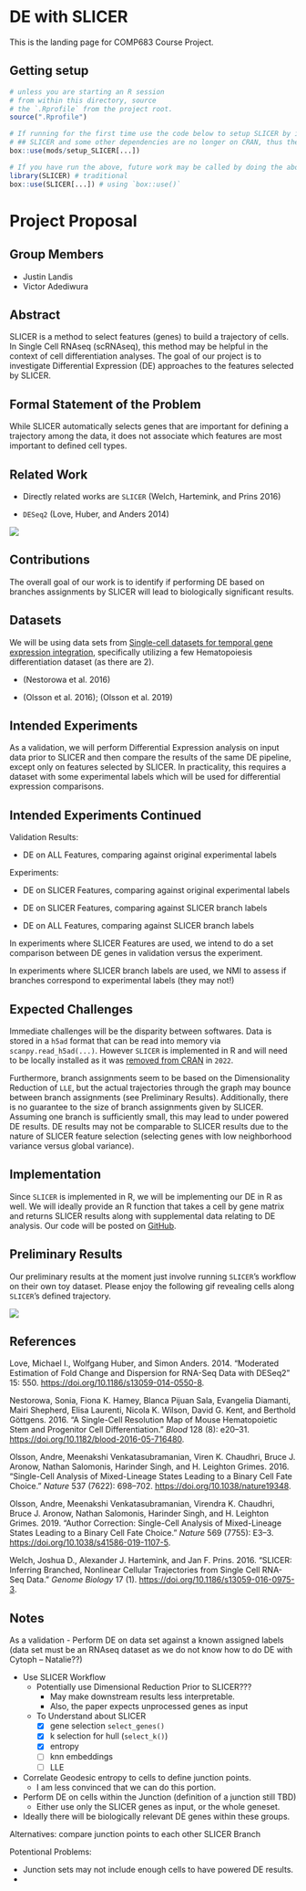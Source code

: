 # DE with SLICER


This is the landing page for COMP683 Course Project.

## Getting setup

``` r
# unless you are starting an R session
# from within this directory, source
# the `.Rprofile` from the project root.
source(".Rprofile")

# If running for the first time use the code below to setup SLICER by installing dependencies
# ## SLICER and some other dependencies are no longer on CRAN, thus they must be installed manually
box::use(mods/setup_SLICER[...])

# If you have run the above, future work may be called by doing the above again or the below:
library(SLICER) # traditional
box::use(SLICER[...]) # using `box::use()`
```

# Project Proposal

<!-- include Quarto doc in README -->

## Group Members

-   Justin Landis
-   Victor Adediwura

## Abstract

SLICER is a method to select features (genes) to build a trajectory of
cells. In Single Cell RNAseq (scRNAseq), this method may be helpful in
the context of cell differentiation analyses. The goal of our project is
to investigate Differential Expression (DE) approaches to the features
selected by SLICER.

## Formal Statement of the Problem

While SLICER automatically selects genes that are important for defining
a trajectory among the data, it does not associate which features are
most important to defined cell types. <!-- Not sure if this is true -->

## Related Work

-   Directly related works are `SLICER` (Welch, Hartemink, and Prins
    2016)

-   `DESeq2` (Love, Huber, and Anders 2014)

![](slicer_workflow.png)

## Contributions

The overall goal of our work is to identify if performing DE based on
branches assignments by SLICER will lead to biologically significant
results.

## Datasets

We will be using data sets from [Single-cell datasets for temporal gene
expression integration](https://zenodo.org/records/6587903),
specifically utilizing a few Hematopoiesis differentiation dataset (as
there are 2).

-   (Nestorowa et al. 2016)

-   (Olsson et al. 2016); (Olsson et al. 2019)

## Intended Experiments

As a validation, we will perform Differential Expression analysis on
input data prior to SLICER and then compare the results of the same DE
pipeline, except only on features selected by SLICER. In practicality,
this requires a dataset with some experimental labels which will be used
for differential expression comparisons.

## Intended Experiments Continued

Validation Results:

-   DE on ALL Features, comparing against original experimental labels

Experiments:

-   DE on SLICER Features, comparing against original experimental
    labels

-   DE on SLICER Features, comparing against SLICER branch labels

-   DE on ALL Features, comparing against SLICER branch labels

In experiments where SLICER Features are used, we intend to do a set
comparison between DE genes in validation versus the experiment.

In experiments where SLICER branch labels are used, we NMI to assess if
branches correspond to experimental labels (they may not!)

## Expected Challenges

Immediate challenges will be the disparity between softwares. Data is
stored in a `h5ad` format that can be read into memory via
`scanpy.read_h5ad(...)`. However `SLICER` is implemented in R and will
need to be locally installed as it was [removed from
CRAN](https://cran.r-project.org/web/packages/SLICER/index.html) in
`2022`.

Furthermore, branch assignments seem to be based on the Dimensionality
Reduction of `LLE`, but the actual trajectories through the graph may
bounce between branch assignments (see Preliminary Results).
Additionally, there is no guarantee to the size of branch assignments
given by SLICER. Assuming one branch is sufficiently small, this may
lead to under powered DE results. DE results may not be comparable to
SLICER results due to the nature of SLICER feature selection (selecting
genes with low neighborhood variance versus global variance).

## Implementation

Since `SLICER` is implemented in R, we will be implementing our DE in R
as well. We will ideally provide an R function that takes a cell by gene
matrix and returns SLICER results along with supplemental data relating
to DE analysis. Our code will be posted on
[GitHub](https://github.com/jtlandis/Comp683-Proj).

## Preliminary Results

Our preliminary results at the moment just involve running `SLICER`’s
workflow on their own toy dataset. Please enjoy the following gif
revealing cells along `SLICER`’s defined trajectory.

![](SLICER_EXAMPLE.gif)

## References

Love, Michael I., Wolfgang Huber, and Simon Anders. 2014. “Moderated
Estimation of Fold Change and Dispersion for RNA-Seq Data with DESeq2”
15: 550. <https://doi.org/10.1186/s13059-014-0550-8>.

Nestorowa, Sonia, Fiona K. Hamey, Blanca Pijuan Sala, Evangelia
Diamanti, Mairi Shepherd, Elisa Laurenti, Nicola K. Wilson, David G.
Kent, and Berthold Göttgens. 2016. “A Single-Cell Resolution Map of
Mouse Hematopoietic Stem and Progenitor Cell Differentiation.” *Blood*
128 (8): e20–31. <https://doi.org/10.1182/blood-2016-05-716480>.

Olsson, Andre, Meenakshi Venkatasubramanian, Viren K. Chaudhri, Bruce J.
Aronow, Nathan Salomonis, Harinder Singh, and H. Leighton Grimes. 2016.
“Single-Cell Analysis of Mixed-Lineage States Leading to a Binary Cell
Fate Choice.” *Nature* 537 (7622): 698–702.
<https://doi.org/10.1038/nature19348>.

Olsson, Andre, Meenakshi Venkatasubramanian, Virendra K. Chaudhri, Bruce
J. Aronow, Nathan Salomonis, Harinder Singh, and H. Leighton Grimes.
2019. “Author Correction: Single-Cell Analysis of Mixed-Lineage States
Leading to a Binary Cell Fate Choice.” *Nature* 569 (7755): E3–3.
<https://doi.org/10.1038/s41586-019-1107-5>.

Welch, Joshua D., Alexander J. Hartemink, and Jan F. Prins. 2016.
“SLICER: Inferring Branched, Nonlinear Cellular Trajectories from Single
Cell RNA-Seq Data.” *Genome Biology* 17 (1).
<https://doi.org/10.1186/s13059-016-0975-3>.

## Notes

As a validation - Perform DE on data set against a known assigned labels
(data set must be an RNAseq dataset as we do not know how to do DE with
Cytoph – Natalie??)

-   Use SLICER Workflow
    -   Potentially use Dimensional Reduction Prior to SLICER???
        -   May make downstream results less interpretable.
        -   Also, the paper expects unprocessed genes as input
    -   To Understand about SLICER
        -   ☒ gene selection `select_genes()`
        -   ☒ k selection for hull (`select_k()`)
        -   ☒ entropy
        -   ☐ knn embeddings
        -   ☐ LLE
-   Correlate Geodesic entropy to cells to define junction points.
    -   I am less convinced that we can do this portion.
-   Perform DE on cells within the Junction (definition of a junction
    still TBD)
    -   Either use only the SLICER genes as input, or the whole geneset.
-   Ideally there will be biologically relevant DE genes within these
    groups.

Alternatives: compare junction points to each other SLICER Branch

Potentional Problems:

-   Junction sets may not include enough cells to have powered DE
    results.
-   
